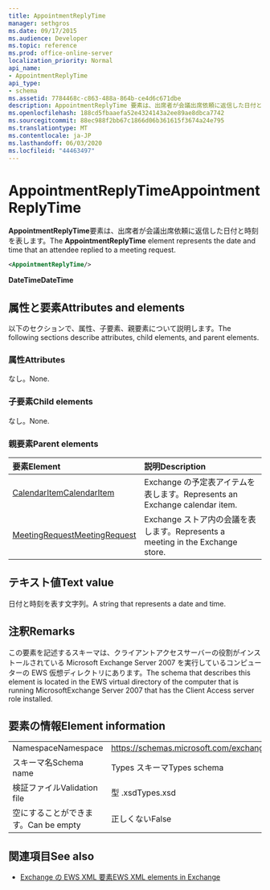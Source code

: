 ```yaml
---
title: AppointmentReplyTime
manager: sethgros
ms.date: 09/17/2015
ms.audience: Developer
ms.topic: reference
ms.prod: office-online-server
localization_priority: Normal
api_name:
- AppointmentReplyTime
api_type:
- schema
ms.assetid: 7784468c-c863-488a-864b-ce4d6c671dbe
description: AppointmentReplyTime 要素は、出席者が会議出席依頼に返信した日付と時刻を表します。
ms.openlocfilehash: 188cd5fbaaefa52e4324143a2ee89ae8dbca7742
ms.sourcegitcommit: 88ec988f2bb67c1866d06b361615f3674a24e795
ms.translationtype: MT
ms.contentlocale: ja-JP
ms.lasthandoff: 06/03/2020
ms.locfileid: "44463497"
---
```

# <a name="appointmentreplytime"></a><span data-ttu-id="d912c-103">AppointmentReplyTime</span><span class="sxs-lookup"><span data-stu-id="d912c-103">AppointmentReplyTime</span></span>

<span data-ttu-id="d912c-104">**AppointmentReplyTime**要素は、出席者が会議出席依頼に返信した日付と時刻を表します。</span><span class="sxs-lookup"><span data-stu-id="d912c-104">The **AppointmentReplyTime** element represents the date and time that an attendee replied to a meeting request.</span></span> 
  
```xml
<AppointmentReplyTime/>
```

 <span data-ttu-id="d912c-105">**DateTime**</span><span class="sxs-lookup"><span data-stu-id="d912c-105">**DateTime**</span></span>
## <a name="attributes-and-elements"></a><span data-ttu-id="d912c-106">属性と要素</span><span class="sxs-lookup"><span data-stu-id="d912c-106">Attributes and elements</span></span>

<span data-ttu-id="d912c-107">以下のセクションで、属性、子要素、親要素について説明します。</span><span class="sxs-lookup"><span data-stu-id="d912c-107">The following sections describe attributes, child elements, and parent elements.</span></span>
  
### <a name="attributes"></a><span data-ttu-id="d912c-108">属性</span><span class="sxs-lookup"><span data-stu-id="d912c-108">Attributes</span></span>

<span data-ttu-id="d912c-109">なし。</span><span class="sxs-lookup"><span data-stu-id="d912c-109">None.</span></span>
  
### <a name="child-elements"></a><span data-ttu-id="d912c-110">子要素</span><span class="sxs-lookup"><span data-stu-id="d912c-110">Child elements</span></span>

<span data-ttu-id="d912c-111">なし。</span><span class="sxs-lookup"><span data-stu-id="d912c-111">None.</span></span>
  
### <a name="parent-elements"></a><span data-ttu-id="d912c-112">親要素</span><span class="sxs-lookup"><span data-stu-id="d912c-112">Parent elements</span></span>

|<span data-ttu-id="d912c-113">**要素**</span><span class="sxs-lookup"><span data-stu-id="d912c-113">**Element**</span></span>|<span data-ttu-id="d912c-114">**説明**</span><span class="sxs-lookup"><span data-stu-id="d912c-114">**Description**</span></span>|
|:-----|:-----|
|[<span data-ttu-id="d912c-115">CalendarItem</span><span class="sxs-lookup"><span data-stu-id="d912c-115">CalendarItem</span></span>](calendaritem.md) <br/> |<span data-ttu-id="d912c-116">Exchange の予定表アイテムを表します。</span><span class="sxs-lookup"><span data-stu-id="d912c-116">Represents an Exchange calendar item.</span></span>  <br/> |
|[<span data-ttu-id="d912c-117">MeetingRequest</span><span class="sxs-lookup"><span data-stu-id="d912c-117">MeetingRequest</span></span>](meetingrequest.md) <br/> |<span data-ttu-id="d912c-118">Exchange ストア内の会議を表します。</span><span class="sxs-lookup"><span data-stu-id="d912c-118">Represents a meeting in the Exchange store.</span></span>  <br/> |
   
## <a name="text-value"></a><span data-ttu-id="d912c-119">テキスト値</span><span class="sxs-lookup"><span data-stu-id="d912c-119">Text value</span></span>

<span data-ttu-id="d912c-120">日付と時刻を表す文字列。</span><span class="sxs-lookup"><span data-stu-id="d912c-120">A string that represents a date and time.</span></span>
  
## <a name="remarks"></a><span data-ttu-id="d912c-121">注釈</span><span class="sxs-lookup"><span data-stu-id="d912c-121">Remarks</span></span>

<span data-ttu-id="d912c-122">この要素を記述するスキーマは、クライアントアクセスサーバーの役割がインストールされている Microsoft Exchange Server 2007 を実行しているコンピューターの EWS 仮想ディレクトリにあります。</span><span class="sxs-lookup"><span data-stu-id="d912c-122">The schema that describes this element is located in the EWS virtual directory of the computer that is running MicrosoftExchange Server 2007 that has the Client Access server role installed.</span></span>
  
## <a name="element-information"></a><span data-ttu-id="d912c-123">要素の情報</span><span class="sxs-lookup"><span data-stu-id="d912c-123">Element information</span></span>

|||
|:-----|:-----|
|<span data-ttu-id="d912c-124">Namespace</span><span class="sxs-lookup"><span data-stu-id="d912c-124">Namespace</span></span>  <br/> |https://schemas.microsoft.com/exchange/services/2006/types  <br/> |
|<span data-ttu-id="d912c-125">スキーマ名</span><span class="sxs-lookup"><span data-stu-id="d912c-125">Schema name</span></span>  <br/> |<span data-ttu-id="d912c-126">Types スキーマ</span><span class="sxs-lookup"><span data-stu-id="d912c-126">Types schema</span></span>  <br/> |
|<span data-ttu-id="d912c-127">検証ファイル</span><span class="sxs-lookup"><span data-stu-id="d912c-127">Validation file</span></span>  <br/> |<span data-ttu-id="d912c-128">型 .xsd</span><span class="sxs-lookup"><span data-stu-id="d912c-128">Types.xsd</span></span>  <br/> |
|<span data-ttu-id="d912c-129">空にすることができます。</span><span class="sxs-lookup"><span data-stu-id="d912c-129">Can be empty</span></span>  <br/> |<span data-ttu-id="d912c-130">正しくない</span><span class="sxs-lookup"><span data-stu-id="d912c-130">False</span></span>  <br/> |
   
## <a name="see-also"></a><span data-ttu-id="d912c-131">関連項目</span><span class="sxs-lookup"><span data-stu-id="d912c-131">See also</span></span>

- [<span data-ttu-id="d912c-132">Exchange の EWS XML 要素</span><span class="sxs-lookup"><span data-stu-id="d912c-132">EWS XML elements in Exchange</span></span>](ews-xml-elements-in-exchange.md)

